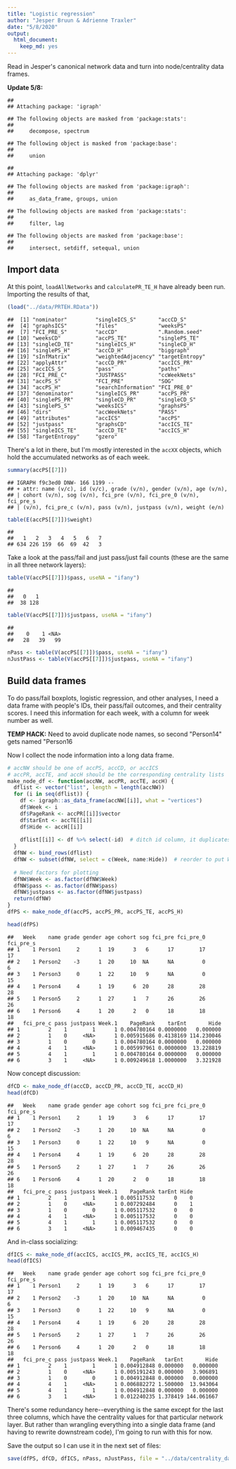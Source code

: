 ```yaml
---
title: "Logistic regression"
author: "Jesper Bruun & Adrienne Traxler"
date: "5/8/2020"
output: 
  html_document: 
    keep_md: yes
---
```




Read in Jesper's canonical network data and turn into node/centrality data frames. 

**Update 5/8:** 


```
## 
## Attaching package: 'igraph'
```

```
## The following objects are masked from 'package:stats':
## 
##     decompose, spectrum
```

```
## The following object is masked from 'package:base':
## 
##     union
```

```
## 
## Attaching package: 'dplyr'
```

```
## The following objects are masked from 'package:igraph':
## 
##     as_data_frame, groups, union
```

```
## The following objects are masked from 'package:stats':
## 
##     filter, lag
```

```
## The following objects are masked from 'package:base':
## 
##     intersect, setdiff, setequal, union
```

## Import data

At this point, `loadAllNetworks` and `calculatePR_TE_H` have already been run. Importing the results of that,


```r
(load("../data/PRTEH.RData"))
```

```
##  [1] "nominator"         "singleICS_S"       "accCD_S"          
##  [4] "graphsICS"         "files"             "weeksPS"          
##  [7] "FCI_PRE_S"         "accCD"             ".Random.seed"     
## [10] "weeksCD"           "accPS_TE"          "singlePS_TE"      
## [13] "singleCD_TE"       "singleICS_H"       "singleCD_H"       
## [16] "singlePS_H"        "accCD_H"           "biggraph"         
## [19] "sInfMatrix"        "weightedAdjacency" "targetEntropy"    
## [22] "applyAttr"         "accCD_PR"          "accICS_PR"        
## [25] "accICS_S"          "pass"              "paths"            
## [28] "FCI_PRE_C"         "JUSTPASS"          "ccWeekNets"       
## [31] "accPS_S"           "FCI_PRE"           "SOG"              
## [34] "accPS_H"           "searchInformation" "FCI_PRE_0"        
## [37] "denominator"       "singleICS_PR"      "accPS_PR"         
## [40] "singlePS_PR"       "singleCD_PR"       "singleCD_S"       
## [43] "singlePS_S"        "weeksICS"          "graphsPS"         
## [46] "dirs"              "accWeekNets"       "PASS"             
## [49] "attributes"        "accICS"            "accPS"            
## [52] "justpass"          "graphsCD"          "accICS_TE"        
## [55] "singleICS_TE"      "accCD_TE"          "accICS_H"         
## [58] "TargetEntropy"     "gzero"
```

There's a lot in there, but I'm mostly interested in the `accXX` objects, which hold the accumulated networks as of each week. 


```r
summary(accPS[[7]])
```

```
## IGRAPH f9c3ed0 DNW- 166 1199 -- 
## + attr: name (v/c), id (v/c), grade (v/n), gender (v/n), age (v/n),
## | cohort (v/n), sog (v/n), fci_pre (v/n), fci_pre_0 (v/n), fci_pre_s
## | (v/n), fci_pre_c (v/n), pass (v/n), justpass (v/n), weight (e/n)
```

```r
table(E(accPS[[7]])$weight)
```

```
## 
##   1   2   3   4   5   6   7 
## 634 226 159  66  69  42   3
```

Take a look at the pass/fail and just pass/just fail counts (these are the same in all three network layers):

```r
table(V(accPS[[7]])$pass, useNA = "ifany")
```

```
## 
##   0   1 
##  38 128
```

```r
table(V(accPS[[7]])$justpass, useNA = "ifany")
```

```
## 
##    0    1 <NA> 
##   28   39   99
```

```r
nPass <- table(V(accPS[[7]])$pass, useNA = "ifany")
nJustPass <- table(V(accPS[[7]])$justpass, useNA = "ifany")
```


## Build data frames

To do pass/fail boxplots, logistic regression, and other analyses, I need a data frame with people's IDs, their pass/fail outcomes, and their centrality scores. I need this information for each week, with a column for week number as well. 

**TEMP HACK:** Need to avoid duplicate node names, so second "Person14" gets named "Person16


Now I collect the node information into a long data frame. 


```r
# accNW should be one of accPS, accCD, or accICS
# accPR, accTE, and accH should be the corresponding centrality lists
make_node_df <- function(accNW, accPR, accTE, accH) {
  dflist <- vector("list", length = length(accNW))
  for (i in seq(dflist)) {
    df <- igraph::as_data_frame(accNW[[i]], what = "vertices")
    df$Week <- i
    df$PageRank <- accPR[[i]]$vector
    df$tarEnt <- accTE[[i]]
    df$Hide <- accH[[i]]
    
    dflist[[i]] <- df %>% select(-id)  # ditch id column, it duplicates name + Person14 typo
  }
  dfNW <- bind_rows(dflist)
  dfNW <- subset(dfNW, select = c(Week, name:Hide))  # reorder to put Week first
  
  # Need factors for plotting
  dfNW$Week <- as.factor(dfNW$Week)   
  dfNW$pass <- as.factor(dfNW$pass)
  dfNW$justpass <- as.factor(dfNW$justpass)   
  return(dfNW)
}
dfPS <- make_node_df(accPS, accPS_PR, accPS_TE, accPS_H)

head(dfPS)
```

```
##   Week    name grade gender age cohort sog fci_pre fci_pre_0 fci_pre_s
## 1    1 Person1     2      1  19      3   6      17        17        17
## 2    1 Person2    -3      1  20     10  NA      NA         0         6
## 3    1 Person3     0      1  22     10   9      NA         0        15
## 4    1 Person4     4      1  19      6  20      28        28        28
## 5    1 Person5     2      1  27      1   7      26        26        26
## 6    1 Person6     4      1  20      2   0      18        18        18
##   fci_pre_c pass justpass Week.1    PageRank    tarEnt       Hide
## 1         2    1        1      1 0.004780164 0.0000000   0.000000
## 2         1    0     <NA>      1 0.005915686 0.4138169 114.230046
## 3         1    0        0      1 0.004780164 0.0000000   0.000000
## 4         4    1     <NA>      1 0.005997961 0.0000000  13.228819
## 5         4    1        1      1 0.004780164 0.0000000   0.000000
## 6         3    1     <NA>      1 0.009249618 1.0000000   3.321928
```

Now concept discussion:


```r
dfCD <- make_node_df(accCD, accCD_PR, accCD_TE, accCD_H)
head(dfCD)
```

```
##   Week    name grade gender age cohort sog fci_pre fci_pre_0 fci_pre_s
## 1    1 Person1     2      1  19      3   6      17        17        17
## 2    1 Person2    -3      1  20     10  NA      NA         0         6
## 3    1 Person3     0      1  22     10   9      NA         0        15
## 4    1 Person4     4      1  19      6  20      28        28        28
## 5    1 Person5     2      1  27      1   7      26        26        26
## 6    1 Person6     4      1  20      2   0      18        18        18
##   fci_pre_c pass justpass Week.1    PageRank tarEnt Hide
## 1         2    1        1      1 0.005117532      0    0
## 2         1    0     <NA>      1 0.007292484      0    1
## 3         1    0        0      1 0.005117532      0    0
## 4         4    1     <NA>      1 0.005117532      0    0
## 5         4    1        1      1 0.005117532      0    0
## 6         3    1     <NA>      1 0.009467435      0    0
```

And in-class socializing:


```r
dfICS <- make_node_df(accICS, accICS_PR, accICS_TE, accICS_H)
head(dfICS)
```

```
##   Week    name grade gender age cohort sog fci_pre fci_pre_0 fci_pre_s
## 1    1 Person1     2      1  19      3   6      17        17        17
## 2    1 Person2    -3      1  20     10  NA      NA         0         6
## 3    1 Person3     0      1  22     10   9      NA         0        15
## 4    1 Person4     4      1  19      6  20      28        28        28
## 5    1 Person5     2      1  27      1   7      26        26        26
## 6    1 Person6     4      1  20      2   0      18        18        18
##   fci_pre_c pass justpass Week.1    PageRank   tarEnt       Hide
## 1         2    1        1      1 0.004912848 0.000000   0.000000
## 2         1    0     <NA>      1 0.005191243 0.000000   3.906891
## 3         1    0        0      1 0.004912848 0.000000   0.000000
## 4         4    1     <NA>      1 0.006882272 1.500000  13.943064
## 5         4    1        1      1 0.004912848 0.000000   0.000000
## 6         3    1     <NA>      1 0.012240235 1.378419 144.061667
```

There's some redundancy here--everything is the same except for the last three columns, which have the centrality values for that particular network layer. But rather than wrangling everything into a single data frame (and having to rewrite downstream code), I'm going to run with this for now. 

Save the output so I can use it in the next set of files:


```r
save(dfPS, dfCD, dfICS, nPass, nJustPass, file = "../data/centrality_data_frames.Rdata")
```

